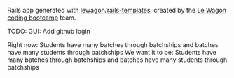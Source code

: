 Rails app generated with [lewagon/rails-templates](https://github.com/lewagon/rails-templates), created by the [Le Wagon coding bootcamp](https://www.lewagon.com) team.


TODO:
GUI:
Add github login

Right now: Students have many batches through batchships and batches have many students through batchships
We want it to be: Students have many batches through batchships and batches have many students through batchships
